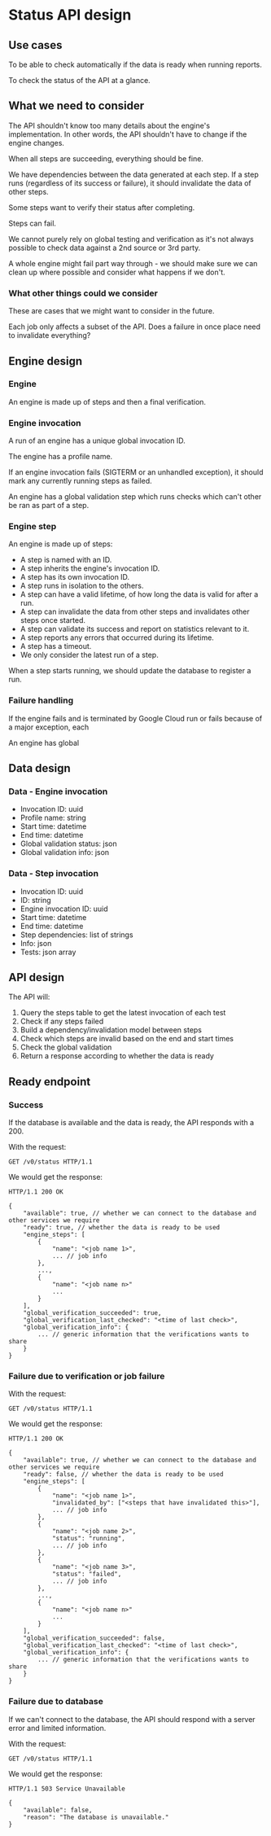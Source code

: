 # Status API design

## Use cases

To be able to check automatically if the data is ready when running reports.

To check the status of the API at a glance.

## What we need to consider

The API shouldn't know too many details about the engine's implementation. In other
words, the API shouldn't have to change if the engine changes.

When all steps are succeeding, everything should be fine.

We have dependencies between the data generated at each step. If a step runs
(regardless of its success or failure), it should invalidate the data of
other steps.

Some steps want to verify their status after completing.

Steps can fail.

We cannot purely rely on global testing and verification as it's not always possible to check
data against a 2nd source or 3rd party.

A whole engine might fail part way through - we should make sure we can clean up
where possible and consider what happens if we don't.

### What other things could we consider

These are cases that we might want to consider in the future.

Each job only affects a subset of the API. Does a failure in once place need to invalidate everything?

## Engine design

### Engine

An engine is made up of steps and then a final verification.

### Engine invocation

A run of an engine has a unique global invocation ID.

The engine has a profile name.

If an engine invocation fails (SIGTERM or an unhandled exception),
it should mark any currently running steps as failed.

An engine has a global validation step which runs checks which can't other be
ran as part of a step.

### Engine step

An engine is made up of steps:

- A step is named with an ID.
- A step inherits the engine's invocation ID.
- A step has its own invocation ID.
- A step runs in isolation to the others.
- A step can have a valid lifetime, of how long the data is valid for after
  a run.
- A step can invalidate the data from other steps and invalidates other steps
  once started.
- A step can validate its success and report on statistics relevant to it.
- A step reports any errors that occurred during its lifetime.
- A step has a timeout.
- We only consider the latest run of a step.

When a step starts running, we should update the database to register a run.

### Failure handling

If the engine fails and is terminated by Google Cloud run or fails because
of a major exception, each

An engine has global

## Data design

### Data - Engine invocation

- Invocation ID: uuid
- Profile name: string
- Start time: datetime
- End time: datetime
- Global validation status: json
- Global validation info: json

### Data - Step invocation

- Invocation ID: uuid
- ID: string
- Engine invocation ID: uuid
- Start time: datetime
- End time: datetime
- Step dependencies: list of strings
- Info: json
- Tests: json array

## API design

The API will:

1. Query the steps table to get the latest invocation of each test
2. Check if any steps failed
3. Build a dependency/invalidation model between steps
4. Check which steps are invalid based on the end and start times
5. Check the global validation
6. Return a response according to whether the data is ready

## Ready endpoint

### Success

If the database is available and the data is ready, the API responds with a 200.

With the request:

```http
GET /v0/status HTTP/1.1
```

We would get the response:

```http
HTTP/1.1 200 OK

{
    "available": true, // whether we can connect to the database and other services we require
    "ready": true, // whether the data is ready to be used
    "engine_steps": [
        {
            "name": "<job name 1>",
            ... // job info
        },
        ...,
        {
            "name": "<job name n>"
            ...
        }
    ],
    "global_verification_succeeded": true,
    "global_verification_last_checked": "<time of last check>",
    "global_verification_info": {
        ... // generic information that the verifications wants to share
    }
}
```

### Failure due to verification or job failure

With the request:

```http
GET /v0/status HTTP/1.1
```

We would get the response:

```http
HTTP/1.1 200 OK

{
    "available": true, // whether we can connect to the database and other services we require
    "ready": false, // whether the data is ready to be used
    "engine_steps": [
        {
            "name": "<job name 1>",
            "invalidated_by": ["<steps that have invalidated this>"],
            ... // job info
        },
        {
            "name": "<job name 2>",
            "status": "running",
            ... // job info
        },
        {
            "name": "<job name 3>",
            "status": "failed",
            ... // job info
        },
        ...,
        {
            "name": "<job name n>"
            ...
        }
    ],
    "global_verification_succeeded": false,
    "global_verification_last_checked": "<time of last check>",
    "global_verification_info": {
        ... // generic information that the verifications wants to share
    }
}
```

### Failure due to database

If we can't connect to the database, the API should respond with a server error and limited
information.

With the request:

```http
GET /v0/status HTTP/1.1
```

We would get the response:

```http
HTTP/1.1 503 Service Unavailable

{
    "available": false,
    "reason": "The database is unavailable."
}
```
